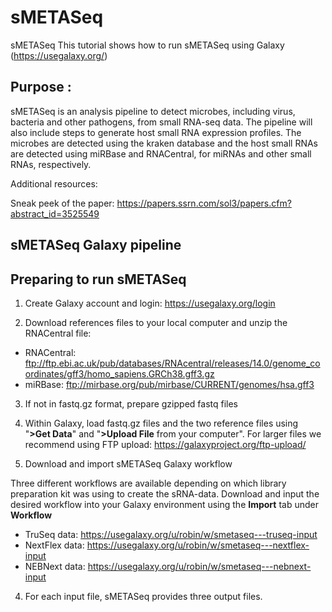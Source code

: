 # sMETASeq
sMETASeq
This tutorial shows how to run sMETASeq using Galaxy (https://usegalaxy.org/)

## Purpose :

sMETASeq is an analysis pipeline to detect microbes, including virus, bacteria and other pathogens, from small RNA-seq data. The pipeline will also include steps to generate host small RNA expression profiles. The microbes are detected using the kraken database and the host small RNAs are detected using miRBase and RNACentral, for miRNAs and other small RNAs, respectively. 

Additional resources:

Sneak peek of the paper: https://papers.ssrn.com/sol3/papers.cfm?abstract_id=3525549

##  sMETASeq Galaxy pipeline 

## Preparing to run sMETASeq

1) Create Galaxy account and login: https://usegalaxy.org/login

2) Download references files to your local computer and unzip the RNACentral file:
  - RNACentral: ftp://ftp.ebi.ac.uk/pub/databases/RNAcentral/releases/14.0/genome_coordinates/gff3/homo_sapiens.GRCh38.gff3.gz
  - miRBase: ftp://mirbase.org/pub/mirbase/CURRENT/genomes/hsa.gff3
	
3) If not in fastq.gz format, prepare gzipped fastq files
4) Within Galaxy, load fastq.gz files and the two reference files using "**>Get Data**"  and   "**>Upload File** from your computer". For larger files we recommend using FTP upload: https://galaxyproject.org/ftp-upload/

4) Download and import sMETASeq Galaxy workflow 

Three different workflows are available depending on which library preparation kit was using to create the sRNA-data. Download and input the desired workflow into your Galaxy environment using the **Import** tab under **Workflow**

  - TruSeq data: https://usegalaxy.org/u/robin/w/smetaseq---truseq-input
  - NextFlex data: https://usegalaxy.org/u/robin/w/smetaseq---nextflex-input
  - NEBNext data: https://usegalaxy.org/u/robin/w/smetaseq---nebnext-input

4) For each input file, sMETASeq provides three output files. 
